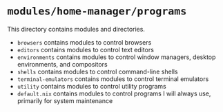 # `modules/home-manager/programs`
This directory contains modules and directories.
- `browsers` contains modules to control browsers
- `editors` contains modules to control text editors
- `environments` contains modules to control window managers, desktop environments, and compositors
- `shells` contains modules to control command-line shells
- `terminal-emulators` contains modules to control terminal emulators
- `utility` contains modules to control utility programs
- `default.nix` contains modules to control programs I will always use, primarily for system maintenance
